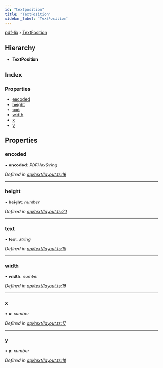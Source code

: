 ```yaml
---
id: "textposition"
title: "TextPosition"
sidebar_label: "TextPosition"
---
```


[pdf-lib](../index.md) › [TextPosition](textposition.md)

## Hierarchy

* **TextPosition**

## Index

### Properties

* [encoded](textposition.md#encoded)
* [height](textposition.md#height)
* [text](textposition.md#text)
* [width](textposition.md#width)
* [x](textposition.md#x)
* [y](textposition.md#y)

## Properties

###  encoded

• **encoded**: *PDFHexString*

*Defined in [api/text/layout.ts:16](https://github.com/Hopding/pdf-lib/blob/b8a44bd/src/api/text/layout.ts#L16)*

___

###  height

• **height**: *number*

*Defined in [api/text/layout.ts:20](https://github.com/Hopding/pdf-lib/blob/b8a44bd/src/api/text/layout.ts#L20)*

___

###  text

• **text**: *string*

*Defined in [api/text/layout.ts:15](https://github.com/Hopding/pdf-lib/blob/b8a44bd/src/api/text/layout.ts#L15)*

___

###  width

• **width**: *number*

*Defined in [api/text/layout.ts:19](https://github.com/Hopding/pdf-lib/blob/b8a44bd/src/api/text/layout.ts#L19)*

___

###  x

• **x**: *number*

*Defined in [api/text/layout.ts:17](https://github.com/Hopding/pdf-lib/blob/b8a44bd/src/api/text/layout.ts#L17)*

___

###  y

• **y**: *number*

*Defined in [api/text/layout.ts:18](https://github.com/Hopding/pdf-lib/blob/b8a44bd/src/api/text/layout.ts#L18)*
